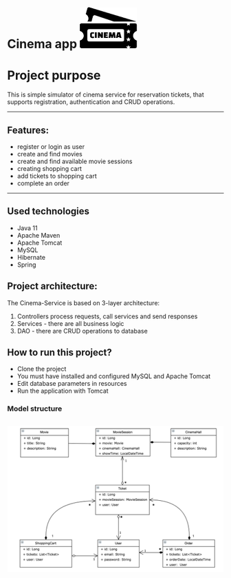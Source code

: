 # Cinema app ![](Icon.png)

# Project purpose
This is simple simulator of cinema service for reservation tickets, that supports registration, authentication and CRUD operations.
___

## Features:
* register or login as user
* create and find movies
* create and find available movie sessions
* creating shopping cart
* add tickets to shopping cart
* complete an order
---

## Used technologies
- Java 11
- Apache Maven
- Apache Tomcat
- MySQL
- Hibernate
- Spring

## Project architecture:
The Cinema-Service is based on 3-layer architecture:
1. Controllers process requests, call services and send responses
2. Services - there are all business logic
3. DAO - there are CRUD operations to database

## How to run this project?
- Clone the project
- You must have installed and configured MySQL and Apache Tomcat
- Edit database parameters in resources
- Run the application with Tomcat

### Model structure
![](Cinema_Uml.png)
---
